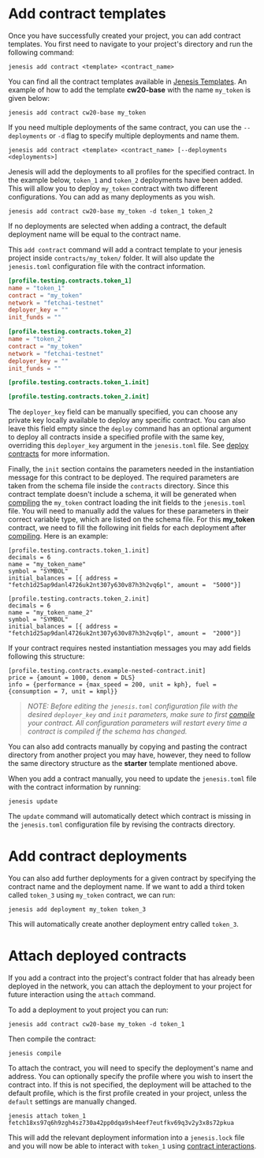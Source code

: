 # Add contract templates
Once you have successfully created your project, you can add contract templates. You first need to navigate to your project's directory and run the following command:

```
jenesis add contract <template> <contract_name>
```
You can find all the contract templates available in [Jenesis Templates](https://github.com/fetchai/jenesis-templates).
An example of how to add the template **cw20-base** with the name `my_token` is given below:

```
jenesis add contract cw20-base my_token
```

If you need multiple deployments of the same contract, you can use the `--deployments` or `-d` flag to specify multiple deployments and name them. 
```
jenesis add contract <template> <contract_name> [--deployments <deployments>]
```
Jenesis will add the deployments to all profiles for the specified contract. 
In the example below, `token_1` and `token_2` deployments have been added. This will allow you to deploy `my_token` contract with two different configurations. You can add as many deployments as you wish.
```
jenesis add contract cw20-base my_token -d token_1 token_2
```

If no deployments are selected when adding a contract, the default deployment name will be equal to the contract name.

This ```add contract``` command will add a contract template to your jenesis project inside `contracts/my_token/` folder. It will also update the `jenesis.toml` configuration file with the contract information.

```toml
[profile.testing.contracts.token_1]
name = "token_1"
contract = "my_token"
network = "fetchai-testnet"
deployer_key = ""
init_funds = ""

[profile.testing.contracts.token_2]
name = "token_2"
contract = "my_token"
network = "fetchai-testnet"
deployer_key = ""
init_funds = ""

[profile.testing.contracts.token_1.init]

[profile.testing.contracts.token_2.init]
```

The `deployer_key` field can be manually specified, you can choose any private key locally available to deploy any specific contract. You can also leave this field empty since the ```deploy``` command has an optional argument to deploy all contracts inside a specified profile with the same key, overriding this `deployer_key` argument in the `jenesis.toml` file. See [deploy contracts](deploy-contracts.md) for more information. 

Finally, the `init` section contains the parameters needed in the instantiation message for this contract to be deployed. The required parameters are taken from the schema file inside the `contracts` directory. Since this contract template doesn't include a schema, it will be generated when [compiling](compile-contracts.md) the `my_token` contract loading the init fields to the `jenesis.toml` file. You will need to manually add the values for these parameters in their correct variable type, which are listed on the schema file. For this  **my_token** contract, we need to fill the following init fields for each deployment after [compiling](compile-contracts.md). Here is an example:

```
[profile.testing.contracts.token_1.init]
decimals = 6
name = "my_token_name"
symbol = "SYMBOL"
initial_balances = [{ address = "fetch1d25ap9danl4726uk2nt307y630v87h3h2vq6pl", amount =  "5000"}]

[profile.testing.contracts.token_2.init]
decimals = 6
name = "my_token_name_2"
symbol = "SYMBOL"
initial_balances = [{ address = "fetch1d25ap9danl4726uk2nt307y630v87h3h2vq6pl", amount =  "2000"}]
```

If your contract requires nested instantiation messages you may add fields following this structure:

```
[profile.testing.contracts.example-nested-contract.init]
price = {amount = 1000, denom = DLS}
info = {performance = {max_speed = 200, unit = kph}, fuel = {consumption = 7, unit = kmpl}}
```
> *NOTE: Before editing the `jenesis.toml` configuration file with the desired `deployer_key` and `init` parameters, make sure to first [compile](compile-contracts.md) your contract. All configuration parameters will restart every time a contract is compiled if the schema has changed.*

You can also add contracts manually by copying and pasting the contract directory from another project you may have, however, they need to follow the same directory structure as the **starter** template mentioned above.

When you add a contract manually, you need to update the `jenesis.toml` file with the contract information by running:

```
jenesis update
```
The `update` command will automatically detect which contract is missing in the `jenesis.toml` configuration file by revising the contracts directory.


# Add contract deployments
You can also add further deployments for a given contract by specifying the contract name and the deployment name. If we want to add a third token called `token_3` using `my_token` contract, we can run:  

```
jenesis add deployment my_token token_3
```
This will automatically create another deployment entry called `token_3`.

# Attach deployed contracts

If you add a contract into the project's contract folder that has already been deployed in the network, you can attach the deployment to your project for future interaction using the ```attach``` command.

To add a deployment to yout project you can run:

```
jenesis add contract cw20-base my_token -d token_1
```

Then compile the contract:

```
jenesis compile
```

To attach the contract, you will need to specify the deployment's name and address. You can optionally specify the profile where you wish to insert the contract into. If this is not specified, the deployment will be attached to the default profile, which is the first profile created in your project, unless the `default` settings are manually changed.

```
jenesis attach token_1 fetch18xs97q6h9zgh4sz730a42pp0dqa9sh4eef7eutfkv69q3v2y3x8s72pkua
```

This will add the relevant deployment information into a `jenesis.lock` file and you will now be able to interact with `token_1` using [contract interactions](use-contracts.md).
